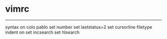 # vimrc
---
syntax on
colo pablo
set number
set laststatus=2
set cursorline
filetype indent on
set incsearch
set hlsearch
